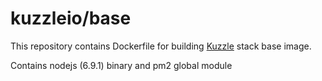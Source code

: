 # kuzzleio/base

This repository contains Dockerfile for building [Kuzzle](https://github.com/kuzzleio/kuzzle) stack base image.

Contains nodejs (6.9.1) binary and pm2 global module
